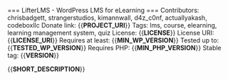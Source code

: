 === LifterLMS - WordPress LMS for eLearning ===
Contributors: chrisbadgett, strangerstudios, kimannwall, d4z_c0nf, actuallyakash, codeboxllc
Donate link: {{__PROJECT_URI__}}
Tags: lms, course, elearning, learning management system, quiz
License: {{__LICENSE__}}
License URI: {{__LICENSE_URI__}}
Requires at least: {{__MIN_WP_VERSION__}}
Tested up to: {{__TESTED_WP_VERSION__}}
Requires PHP: {{__MIN_PHP_VERSION__}}
Stable tag: {{__VERSION__}}

{{__SHORT_DESCRIPTION__}}
